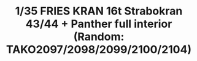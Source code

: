 ---
title: "1/35 FRIES KRAN 16t Strabokran 43/44 + Panther full interior (Random: TAKO2097/2098/2099/2100/2104)"
price: TBA
desc: ""
img_path: "/assets/img/TAKO2108.jpg"
brand: AMMO
available: false
special_offer: false
new: false
soon: false
cat: "Plasticne-Makete"
subcat: "PM-TAKOM"
subsubcat: ""
sifra: "TAKO2108"
---